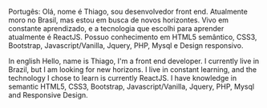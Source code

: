 Portugês:
Olá, nome é Thiago, sou desenvolvedor front end.
Atualmente moro no Brasil, mas estou em busca de novos horizontes.
Vivo em constante aprendizado, e a tecnologia que escolhi para aprender atualmente é ReactJS.
Possuo conhecimento em HTML5 semântico, CSS3, Bootstrap, Javascript/Vanilla, Jquery, PHP, Mysql e Design responsivo.

In english
Hello, name is Thiago, I'm a front end developer.
I currently live in Brazil, but I am looking for new horizons.
I live in constant learning, and the technology I chose to learn is currently ReactJS.
I have knowledge in semantic HTML5, CSS3, Bootstrap, Javascript/Vanilla, Jquery, PHP, Mysql and Responsive Design.

<!---
thiagojesus86/thiagojesus86 is a ✨ special ✨ repository because its `README.md` (this file) appears on your GitHub profile.
You can click the Preview link to take a look at your changes.
--->

